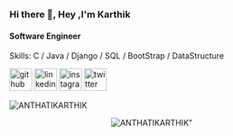 ### Hi there 👋, Hey ,I'm Karthik
#### Software Engineer

Skills: C / Java /  Django / SQL / BootStrap / DataStructure

[<img src='https://cdn.jsdelivr.net/npm/simple-icons@3.0.1/icons/github.svg' alt='github' height='40'>](https://github.com/ANTHATIKARTHIK)  [<img src='https://cdn.jsdelivr.net/npm/simple-icons@3.0.1/icons/linkedin.svg' alt='linkedin' height='40'>](https://www.linkedin.com/in/anthati-karthik-26843b221//)  [<img src='https://cdn.jsdelivr.net/npm/simple-icons@3.0.1/icons/instagram.svg' alt='instagram' height='40'>](https://www.instagram.com/karthik_1112_/)  [<img src='https://cdn.jsdelivr.net/npm/simple-icons@3.0.1/icons/twitter.svg' alt='twitter' height='40'>](https://twitter.com/AnthatiKarthik1)  
<!--
*ANTHATIKARTHIK/ANTHATIKARTHIK* is a ✨ special ✨ repository because its `README.md` (this file) appears on your GitHub profile.

Here are some ideas to get you started:

- 🔭 I’m currently working on ...
- 🌱 I’m currently learning ...
- 👯 I’m looking to collaborate on ...
- 🤔 I’m looking for help with ...
- 💬 Ask me about ...
- 📫 How to reach me: ...
- 😄 Pronouns: ...
- ⚡ Fun fact: ...
-->
<p align="left"> <img src="https://komarev.com/ghpvc/?username=ANTHATIKARTHIK&label=Profile%20views&color=129e00&style=plastic" alt="ANTHATIKARTHIK" /> </p>
 <p align = "center"> <img src="https://github-readme-stats.vercel.app/api?username=ANTHATIKARTHIK&show_icons=true&theme=vision-friendly-dark" alt = ANTHATIKARTHIK" /> </p>
